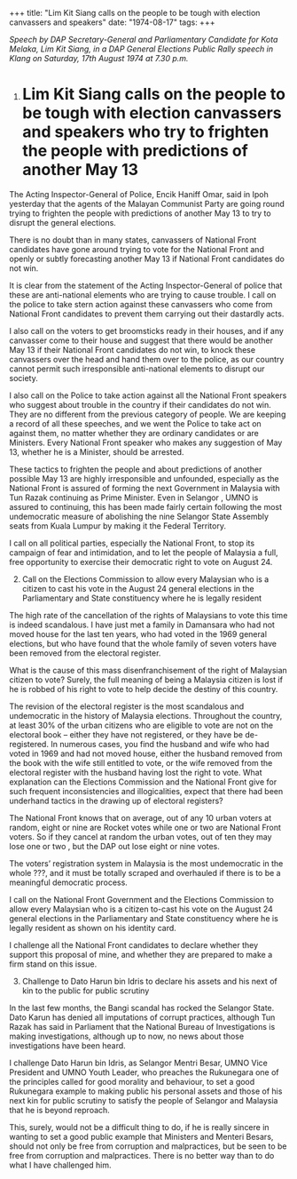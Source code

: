 +++ 
title: "Lim Kit Siang calls on the people to be tough with election canvassers and speakers"
date: "1974-08-17"
tags:
+++

_Speech by DAP Secretary-General and Parliamentary Candidate for Kota Melaka, Lim Kit Siang, in a DAP General Elections Public Rally speech in Klang on Saturday, 17th August 1974 at 7.30 p.m._

1. # Lim Kit Siang calls on the people to be tough with election canvassers and speakers who try to frighten the people with predictions of another May 13

The Acting Inspector-General of Police, Encik Haniff Omar, said in Ipoh yesterday that the agents of the Malayan Communist Party are going round trying to frighten the people with predictions of another May 13 to try to disrupt the general elections.</u>

There is no doubt than in many states, canvassers of National Front candidates have gone around trying to vote for the National Front and openly or subtly forecasting another May 13 if National Front candidates do not win.

It is clear from the statement of the Acting Inspector-General of police that these are anti-national elements who are trying to cause trouble. I call on the police to take stern action against these canvassers who come from National Front candidates to prevent them carrying out their dastardly acts.

I also call on the voters to get broomsticks ready in their houses, and if any canvasser come to their house and suggest that there would be another May 13 if their National Front candidates do not win, to knock these canvassers over the head and hand them over to the police, as our country cannot permit such irresponsible anti-national elements to disrupt our society.

I also call on the Police to take action against all the National Front speakers who suggest about trouble in the country if their candidates do not win. They are no different from the previous category of people. We are keeping a record of all these speeches, and we went the Police to take act on against them, no matter whether they are ordinary candidates or are Ministers. Every National Front speaker who makes any suggestion of May 13, whether he is a Minister, should be arrested.

These tactics to frighten the people and about predictions of another possible May 13 are highly irresponsible and unfounded, especially as the National Front is assured of forming the next Government in Malaysia with Tun Razak continuing as Prime Minister. Even in Selangor , UMNO is assured to continuing, this has been made fairly certain following the most undemocratic measure of abolishing the nine Selangor State Assembly seats from Kuala Lumpur by making it the Federal Territory.

I call on all political parties, especially the National Front, to stop its campaign of fear and intimidation, and to let the people of Malaysia a full, free opportunity to exercise their democratic right to vote on August 24.

2. Call on the Elections Commission to allow every Malaysian who is a citizen to cast his vote in the August 24 general elections in the Parliamentary and State constituency where he is legally resident

The high rate of the cancellation of the rights of Malaysians to vote this time is indeed scandalous. I have just met a family in Damansara who had not moved house for the last ten years, who had voted in the 1969 general elections, but who have found that the whole family of seven voters have been removed from the electoral register.

What is the cause of this mass disenfranchisement of the right of Malaysian citizen to vote? Surely, the full meaning of being a Malaysia citizen is lost if he is robbed of his right to vote to help decide the destiny of this country. 

The revision of the electoral register is the most scandalous and undemocratic in the history of Malaysia elections. Throughout the country, at least 30% of the urban citizens who are eligible to vote are not on the electoral book – either they have not registered, or they have be de-registered. In numerous cases, you find the husband and wife who had voted in 1969 and had not moved house, either the husband removed from the book with the wife still entitled to vote, or the wife removed from the electoral register with the husband having lost the right to vote. What explanation can the Elections Commission and the National Front give for such frequent inconsistencies and illogicalities, expect that there had been underhand tactics in the drawing up of electoral registers? 

The National Front knows that on average, out of any 10 urban voters at random, eight or nine are Rocket votes while one or two are National Front voters. So if they cancel at random the urban votes, out of ten they may lose one or two , but the DAP out lose eight or nine votes.

The voters’ registration system in Malaysia is the most undemocratic in the whole ???, and it must be totally scraped and overhauled if there is to be a meaningful democratic process.

I call on the National Front Government and the Elections Commission to allow every Malaysian who is a citizen to-cast his vote on the August 24 general elections in the Parliamentary and State constituency where he is legally resident as shown on his identity card.

I challenge all the National Front candidates to declare whether they support this proposal of mine, and whether they are prepared to make a firm stand on this issue.

3. Challenge to Dato Harun bin Idris to declare his assets and his next of kin to the public for public scrutiny
 
In the last few months, the Bangi scandal has rocked the Selangor State. Dato Karun has denied all imputations of corrupt practices, although Tun Razak has said in Parliament that the National Bureau of Investigations is making investigations, although up to now, no news about those investigations have been heard.

I challenge Dato Harun bin Idris, as Selangor Mentri Besar, UMNO Vice President and UMNO Youth Leader, who preaches the Rukunegara one of the principles called for good morality and behaviour, to set a good Rukunegara example to making public his personal assets and those of his next kin for public scrutiny to satisfy the people of Selangor and Malaysia that he is beyond reproach.

This, surely, would not be a difficult thing to do, if he is really sincere in wanting to set a good public example that Ministers and Menteri Besars, should not only be free from corruption and malpractices, but be seen to be free from corruption and malpractices. There is no better way than to do what I have challenged him.
 
